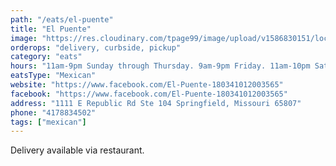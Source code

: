 ```yaml
---
path: "/eats/el-puente"
title: "El Puente"
image: "https://res.cloudinary.com/tpage99/image/upload/v1586830151/local417eats/local417eatslogo.png"
orderops: "delivery, curbside, pickup"
category: "eats"
hours: "11am-9pm Sunday through Thursday. 9am-9pm Friday. 11am-10pm Saturday"
eatsType: "Mexican"
website: "https://www.facebook.com/El-Puente-180341012003565"
facebook: "https://www.facebook.com/El-Puente-180341012003565"
address: "1111 E Republic Rd Ste 104 Springfield, Missouri 65807"
phone: "4178834502"
tags: ["mexican"]
---
```


Delivery available via restaurant.
